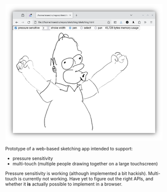 ![screenshot](screenshot.png)

Prototype of a web-based sketching app intended to support:
  * pressure sensitivity
  * multi-touch (multiple people drawing together on a large touchscreen)

Pressure sensitivity is working (although implemented a bit hackish). Multi-touch is currently not working. Have yet to figure out the right APIs, and whether it **is** actually possible to implement in a browser.